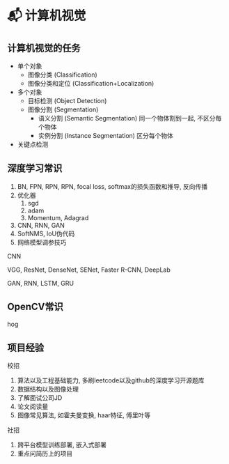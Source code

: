 # 📬 计算机视觉

## 计算机视觉的任务

* 单个对象
  * 图像分类 (Classification)
  * 图像分类和定位 (Classification+Localization)
* 多个对象
  * 目标检测 (Object Detection)
  * 图像分割 (Segmentation)
    * 语义分割 (Semantic Segmentation) 同一个物体割到一起, 不区分每个物体
    * 实例分割 (Instance Segmentation) 区分每个物体
* 关键点检测

## 深度学习常识

1. BN, FPN, RPN, RPN, focal loss, softmax的损失函数和推导, 反向传播
2. 优化器
   1. sgd
   2. adam
   3. Momentum, Adagrad
3. CNN, RNN, GAN
4. SoftNMS, loU伪代码
5. 网络模型调参技巧

CNN

VGG, ResNet, DenseNet, SENet, Faster R-CNN, DeepLab

GAN, RNN, LSTM, GRU

## OpenCV常识

hog

## 项目经验

校招

1. 算法以及工程基础能力, 多刷leetcode以及github的深度学习开源题库
2. 数据结构以及图像处理
3. 了解面试公司JD
4. 论文阅读量
5. 图像常见算法, 如霍夫曼变换, haar特征, 傅里叶等

社招

1. 跨平台模型训练部署, 嵌入式部署
2. 重点问简历上的项目


